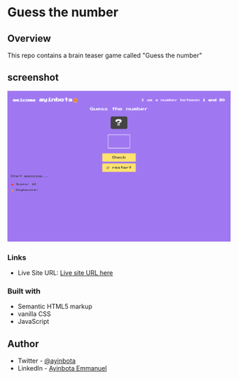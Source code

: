 # Guess the number

## Overview

This repo contains a brain teaser game called "Guess the number"

## screenshot

![Guess the number](./images/screenshot.png)

### Links

- Live Site URL: [Live site URL here](https://playful-parfait-4f8f26.netlify.app/)

### Built with

- Semantic HTML5 markup
- vanilla CSS
- JavaScript

## Author

- Twitter - [@ayinbota](https://twitter.com/ayinbota_)
- LinkedIn - [Ayinbota Emmanuel](https://www.linkedin.com/in/emmanuel-ayinbota-59a2b5280/)
